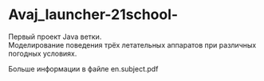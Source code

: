 # Avaj_launcher-21school-
Первый проект Java ветки.\
Моделирование поведения трёх летательных аппаратов при различных погодных условиях.

Больше информации в файле en.subject.pdf
